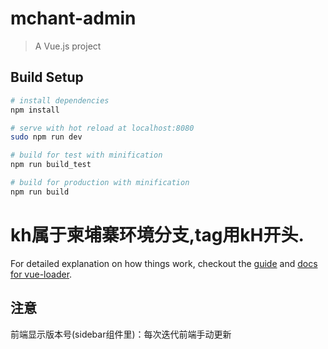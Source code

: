 # mchant-admin

> A Vue.js project

## Build Setup

``` bash
# install dependencies
npm install

# serve with hot reload at localhost:8080
sudo npm run dev

# build for test with minification
npm run build_test

# build for production with minification
npm run build
```
# kh属于柬埔寨环境分支,tag用kH开头.

For detailed explanation on how things work, checkout the [guide](http://vuejs-templates.github.io/webpack/) and [docs for vue-loader](http://vuejs.github.io/vue-loader).

## 注意

前端显示版本号(sidebar组件里)：每次迭代前端手动更新
